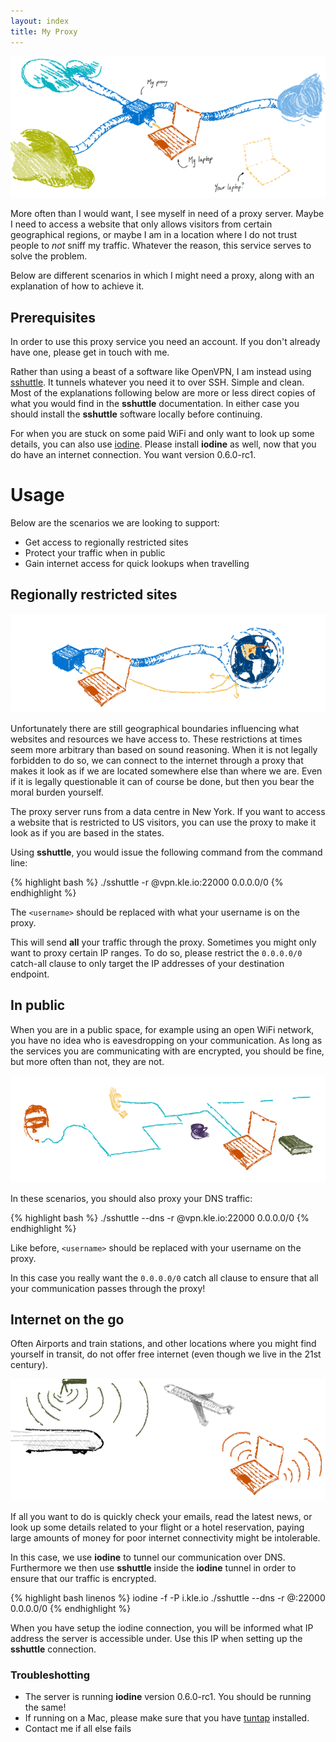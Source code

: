 ```yaml
---
layout: index
title: My Proxy
---
```


![My proxied laptop](/images/top.png)

More often than I would want, I see myself in need of a proxy server.
Maybe I need to access a website that only allows visitors from certain geographical regions, or maybe I am in a location
where I do not trust people to _not_ sniff my traffic. Whatever the reason, this service serves to solve the
problem.

Below are different scenarios in which I might need a proxy, along with an explanation of how to achieve it.

## Prerequisites

In order to use this proxy service you need an account. If you don't already have one, please get in touch
with me.

Rather than using a beast of a software like OpenVPN, I am instead using
[sshuttle](https://github.com/apenwarr/sshuttle). It tunnels whatever you need it to over SSH. Simple and
clean.
Most of the explanations following below are more or less direct copies of what you would find in the
__sshuttle__ documentation. In either case you should install the __sshuttle__ software locally before
continuing.

For when you are stuck on some paid WiFi and only want to look up some details, you can also use
[iodine](https://github.com/yarrick/iodine). Please install __iodine__ as well, now that you do have an
internet connection. You want version 0.6.0-rc1.

# Usage

Below are the scenarios we are looking to support:

- Get access to regionally restricted sites
- Protect your traffic when in public
- Gain internet access for quick lookups when travelling

## Regionally restricted sites

![Accessing global content](/images/global.png)

Unfortunately there are still geographical boundaries influencing what websites and resources we have access
to. These restrictions at times seem more arbitrary than based on sound reasoning. When it is not legally
forbidden to do so, we can connect to the internet through a proxy that makes it look as if we are
located somewhere else than where we are. Even if it is legally questionable it can of course be
done, but then you bear the moral burden yourself.

The proxy server runs from a data centre in New York. If you want to access a website that is restricted to US
visitors, you can use the proxy to make it look as if you are based in the states.

Using __sshuttle__, you would issue the following command from the command line:

{% highlight bash %}
./sshuttle -r <username>@vpn.kle.io:22000 0.0.0.0/0
{% endhighlight %}

The `<username>` should be replaced with what your username is on the proxy.

This will send __all__ your traffic through the proxy. Sometimes you might only want to proxy certain IP
ranges. To do so, please restrict the `0.0.0.0/0` catch-all clause to only target the IP addresses of your
destination endpoint.


## In public

When you are in a public space, for example using an open WiFi network, you have no idea who is eavesdropping
on your communication. As long as the services you are communicating with are encrypted, you should be
fine, but more often than not, they are not.

![When at a public space, your communication should be protected](/images/in-public.png)

In these scenarios, you should also proxy your DNS traffic:

{% highlight bash %}
./sshuttle --dns -r <username>@vpn.kle.io:22000 0.0.0.0/0
{% endhighlight %}

Like before, `<username>` should be replaced with your username on the proxy.

In this case you really want the `0.0.0.0/0` catch all clause to ensure that all your communication passes
through the proxy!

## Internet on the go

Often Airports and train stations, and other locations where you might find yourself in transit, do not offer
free internet (even though we live in the 21st century).

![Sometimes you need only a little internet](/images/airport.png)

If all you want to do is quickly check your emails, read the latest news, or look up some details related to
your flight or a hotel reservation, paying large amounts of money for poor internet connectivity might be
intolerable.

In this case, we use __iodine__ to tunnel our communication over DNS. Furthermore we then use __sshuttle__
inside the __iodine__ tunnel in order to ensure that our traffic is encrypted.

{% highlight bash linenos %}
iodine -f -P <password> <DNS-server> i.kle.io
./sshuttle --dns -r <username>@<server-ip>:22000 0.0.0.0/0
{% endhighlight %}

When you have setup the iodine connection, you will be informed what IP address the server is accessible
under. Use this IP when setting up the __sshuttle__ connection.

### Troubleshotting

- The server is running __iodine__ version 0.6.0-rc1. You should be running the same!
- If running on a Mac, please make sure that you have
  [tuntap](http://tuntaposx.sourceforge.net/download.xhtml) installed.
- Contact me if all else fails
